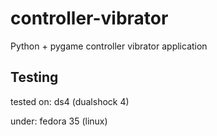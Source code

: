 # controller-vibrator
Python + pygame controller vibrator application


## Testing

tested on:
ds4 (dualshock 4)

under:
fedora 35 (linux)
